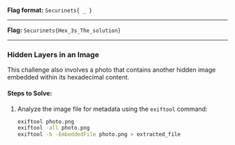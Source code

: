 


**Flag format:** `Securinets{ _ }`  

---

**Flag:** `Securinets{Hex_3s_The_solution}`  

---

###  Hidden Layers in an Image
This challenge also involves a photo that contains another hidden image embedded within its hexadecimal content.

#### Steps to Solve:
1. Analyze the image file for metadata using the `exiftool` command:
   ```bash
   exiftool photo.png
   exiftool -all photo.png
   exiftool -b -EmbeddedFile photo.png > extracted_file
